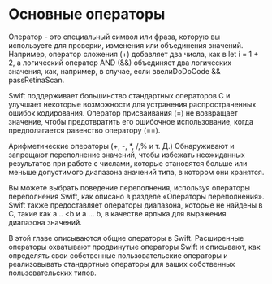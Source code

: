 <h1>Основные операторы</h1>
Оператор - это специальный символ или фраза, которую вы используете для проверки, 
изменения или объединения значений. 
Например, оператор сложения (+) добавляет два числа, как в let i = 1 + 2, 
а логический оператор AND (&&) объединяет два логических значения, как, например, 
в случае, если ввелиDoDoCode && passRetinaScan. 

Swift поддерживает большинство стандартных операторов C и улучшает некоторые возможности
для устранения распространенных ошибок кодирования.
Оператор присваивания (=) не возвращает значение, чтобы предотвратить его ошибочное использование,
когда предполагается равенство оператору (==).

Арифметические операторы (+, -, *, /,% и т. Д.) Обнаруживают и запрещают переполнение значений,
чтобы избежать неожиданных результатов при работе с числами,
которые становятся больше или меньше допустимого диапазона значений типа, в котором они хранятся.

Вы можете выбрать поведение переполнения, используя операторы переполнения Swift,
как описано в разделе «Операторы переполнения». Swift также предоставляет операторы диапазона,
которые не найдены в C, такие как a .. <b и a ... b, в качестве ярлыка для выражения диапазона значений.

В этой главе описываются общие операторы в Swift.
Расширенные операторы охватывают продвинутые операторы Swift и описывают, как определять 
свои собственные пользовательские операторы и реализовывать стандартные
операторы для ваших собственных пользовательских типов.
